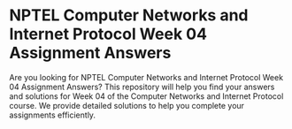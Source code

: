 # NPTEL Computer Networks and Internet Protocol Week 04 Assignment Answers

Are you looking for NPTEL Computer Networks and Internet Protocol Week 04 Assignment Answers? This repository will help you find your answers and solutions for Week 04 of the Computer Networks and Internet Protocol course. We provide detailed solutions to help you complete your assignments efficiently.